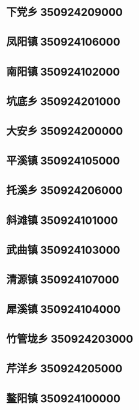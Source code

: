 # 下党乡 350924209000
# 凤阳镇 350924106000
# 南阳镇 350924102000
# 坑底乡 350924201000
# 大安乡 350924200000
# 平溪镇 350924105000
# 托溪乡 350924206000
# 斜滩镇 350924101000
# 武曲镇 350924103000
# 清源镇 350924107000
# 犀溪镇 350924104000
# 竹管垅乡 350924203000
# 芹洋乡 350924205000
# 鳌阳镇 350924100000
